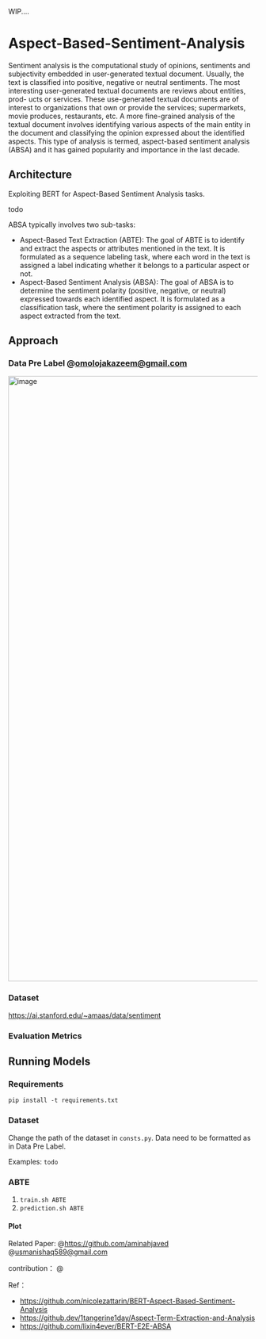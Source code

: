 WIP....

# Aspect-Based-Sentiment-Analysis

Sentiment analysis is the computational study of opinions, sentiments and subjectivity embedded in user-generated textual document. Usually, the text is classified into positive, negative or neutral sentiments. The most interesting user-generated textual documents are reviews about entities, prod- ucts or services. These use-generated textual documents are of interest to organizations that own or provide the services; supermarkets, movie produces, restaurants, etc. A more fine-grained analysis of the textual document involves identifying various aspects of the main entity in the document and classifying the opinion expressed about the identified aspects. This type of analysis is termed, aspect-based sentiment analysis (ABSA) and it has gained popularity and importance in the last decade.


## Architecture
Exploiting  BERT for Aspect-Based Sentiment Analysis tasks.

todo

ABSA typically involves two sub-tasks:
* Aspect-Based Text Extraction (ABTE): The goal of ABTE is to identify and extract the aspects or attributes mentioned in the text. It is formulated as a sequence labeling task, where each word in the text is assigned a label indicating whether it belongs to a particular aspect or not.
* Aspect-Based Sentiment Analysis (ABSA): The goal of ABSA is to determine the sentiment polarity (positive, negative, or neutral) expressed towards each identified aspect. It is formulated as a classification task, where the sentiment polarity is assigned to each aspect extracted from the text.

## Approach
### Data Pre Label @omolojakazeem@gmail.com
 <img width="1221" alt="image" src="https://github.com/SequinYF/Aspect-Based-Sentiment-Analysis/assets/19517164/97868851-f848-4105-b0cd-1ec118bc4dd9">

### Dataset

https://ai.stanford.edu/~amaas/data/sentiment

### Evaluation Metrics

## Running Models
### Requirements

`pip install -t requirements.txt`

### Dataset

Change the path of the dataset in `consts.py`. Data need to be formatted as in Data Pre Label.

Examples: `todo`

### ABTE

1. `train.sh ABTE`
2. `prediction.sh ABTE`

#### Plot

Related Paper: @https://github.com/aminahjaved @usmanishaq589@gmail.com

contribution：
@

Ref：
* https://github.com/nicolezattarin/BERT-Aspect-Based-Sentiment-Analysis
* https://github.dev/1tangerine1day/Aspect-Term-Extraction-and-Analysis
* https://github.com/lixin4ever/BERT-E2E-ABSA
